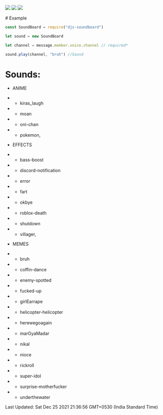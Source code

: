<p ="center">
   <img src="https://img.shields.io/npm/dt/djs-soundboard?style=for-the-badge">
   <img src="https://img.shields.io/npm/v/djs-soundboard?style=for-the-badge">
   <a href = "https://discord.gg/7UQaVPBQka" > <img src="https://img.shields.io/badge/Server-Invite-brightgreen" href = "">
   </a>
</p>
# Example

```js
const SoundBoard = require("djs-soundboard")

let sound = new SoundBoard

let channel = message.member.voice.channel // required*

sound.play(channel, "bruh") //Sound
```

# Sounds:


+ ANIME
+ - kiras_laugh
+ - moan
+ - oni-chan
+ - pokemon,

+ EFFECTS
+ - bass-boost
+ - discord-notification
+ - error
+ - fart
+ - okbye
+ - roblox-death
+ - shutdown
+ - villager,

+ MEMES
+ - bruh
+ - coffin-dance
+ - enemy-spotted
+ - fucked-up
+ - girlEarrape
+ - helicopter-helicopter
+ - herewegoagain
+ - marGyaMadar
+ - nikal
+ - nioce
+ - rickroll
+ - super-idol
+ - surprise-motherfucker
+ - underthewater

Last Updated: Sat Dec 25 2021 21:36:56 GMT+0530 (India Standard Time)

